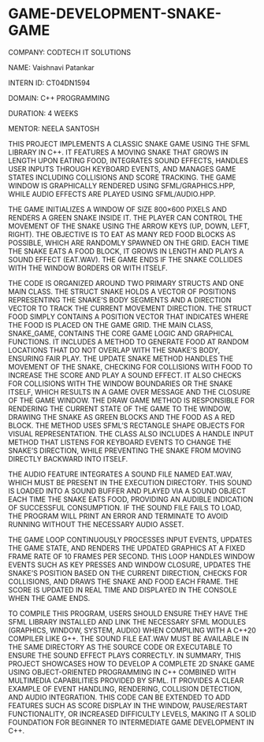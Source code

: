 # GAME-DEVELOPMENT-SNAKE-GAME
COMPANY: CODTECH IT SOLUTIONS

NAME: Vaishnavi Patankar

INTERN ID: CT04DN1594

DOMAIN: C++ PROGRAMMING

DURATION: 4 WEEKS

MENTOR: NEELA SANTOSH

THIS PROJECT IMPLEMENTS A CLASSIC SNAKE GAME USING THE SFML LIBRARY IN C++. IT FEATURES A MOVING SNAKE THAT GROWS IN LENGTH UPON EATING FOOD, INTEGRATES SOUND EFFECTS, HANDLES USER INPUTS THROUGH KEYBOARD EVENTS, AND MANAGES GAME STATES INCLUDING COLLISIONS AND SCORE TRACKING. THE GAME WINDOW IS GRAPHICALLY RENDERED USING SFML/GRAPHICS.HPP, WHILE AUDIO EFFECTS ARE PLAYED USING SFML/AUDIO.HPP.

THE GAME INITIALIZES A WINDOW OF SIZE 800×600 PIXELS AND RENDERS A GREEN SNAKE INSIDE IT. THE PLAYER CAN CONTROL THE MOVEMENT OF THE SNAKE USING THE ARROW KEYS (UP, DOWN, LEFT, RIGHT). THE OBJECTIVE IS TO EAT AS MANY RED FOOD BLOCKS AS POSSIBLE, WHICH ARE RANDOMLY SPAWNED ON THE GRID. EACH TIME THE SNAKE EATS A FOOD BLOCK, IT GROWS IN LENGTH AND PLAYS A SOUND EFFECT (EAT.WAV). THE GAME ENDS IF THE SNAKE COLLIDES WITH THE WINDOW BORDERS OR WITH ITSELF.

THE CODE IS ORGANIZED AROUND TWO PRIMARY STRUCTS AND ONE MAIN CLASS. THE STRUCT SNAKE HOLDS A VECTOR OF POSITIONS REPRESENTING THE SNAKE’S BODY SEGMENTS AND A DIRECTION VECTOR TO TRACK THE CURRENT MOVEMENT DIRECTION. THE STRUCT FOOD SIMPLY CONTAINS A POSITION VECTOR THAT INDICATES WHERE THE FOOD IS PLACED ON THE GAME GRID. THE MAIN CLASS, SNAKE_GAME, CONTAINS THE CORE GAME LOGIC AND GRAPHICAL FUNCTIONS. IT INCLUDES A METHOD TO GENERATE FOOD AT RANDOM LOCATIONS THAT DO NOT OVERLAP WITH THE SNAKE’S BODY, ENSURING FAIR PLAY. THE UPDATE SNAKE METHOD HANDLES THE MOVEMENT OF THE SNAKE, CHECKING FOR COLLISIONS WITH FOOD TO INCREASE THE SCORE AND PLAY A SOUND EFFECT. IT ALSO CHECKS FOR COLLISIONS WITH THE WINDOW BOUNDARIES OR THE SNAKE ITSELF, WHICH RESULTS IN A GAME OVER MESSAGE AND THE CLOSURE OF THE GAME WINDOW.
THE DRAW GAME METHOD IS RESPONSIBLE FOR RENDERING THE CURRENT STATE OF THE GAME TO THE WINDOW, DRAWING THE SNAKE AS GREEN BLOCKS AND THE FOOD AS A RED BLOCK. THE METHOD USES SFML’S RECTANGLE SHAPE OBJECTS FOR VISUAL REPRESENTATION. THE CLASS ALSO INCLUDES A HANDLE INPUT METHOD THAT LISTENS FOR KEYBOARD EVENTS TO CHANGE THE SNAKE’S DIRECTION, WHILE PREVENTING THE SNAKE FROM MOVING DIRECTLY BACKWARD INTO ITSELF.

THE AUDIO FEATURE INTEGRATES A SOUND FILE NAMED EAT.WAV, WHICH MUST BE PRESENT IN THE EXECUTION DIRECTORY. THIS SOUND IS LOADED INTO A SOUND BUFFER AND PLAYED VIA A SOUND OBJECT EACH TIME THE SNAKE EATS FOOD, PROVIDING AN AUDIBLE INDICATION OF SUCCESSFUL CONSUMPTION. IF THE SOUND FILE FAILS TO LOAD, THE PROGRAM WILL PRINT AN ERROR AND TERMINATE TO AVOID RUNNING WITHOUT THE NECESSARY AUDIO ASSET.

THE GAME LOOP CONTINUOUSLY PROCESSES INPUT EVENTS, UPDATES THE GAME STATE, AND RENDERS THE UPDATED GRAPHICS AT A FIXED FRAME RATE OF 10 FRAMES PER SECOND. THIS LOOP HANDLES WINDOW EVENTS SUCH AS KEY PRESSES AND WINDOW CLOSURE, UPDATES THE SNAKE’S POSITION BASED ON THE CURRENT DIRECTION, CHECKS FOR COLLISIONS, AND DRAWS THE SNAKE AND FOOD EACH FRAME. THE SCORE IS UPDATED IN REAL TIME AND DISPLAYED IN THE CONSOLE WHEN THE GAME ENDS.

TO COMPILE THIS PROGRAM, USERS SHOULD ENSURE THEY HAVE THE SFML LIBRARY INSTALLED AND LINK THE NECESSARY SFML MODULES (GRAPHICS, WINDOW, SYSTEM, AUDIO) WHEN COMPILING WITH A C++20 COMPILER LIKE G++. THE SOUND FILE EAT.WAV MUST BE AVAILABLE IN THE SAME DIRECTORY AS THE SOURCE CODE OR EXECUTABLE TO ENSURE THE SOUND EFFECT PLAYS CORRECTLY.
IN SUMMARY, THIS PROJECT SHOWCASES HOW TO DEVELOP A COMPLETE 2D SNAKE GAME USING OBJECT-ORIENTED PROGRAMMING IN C++ COMBINED WITH MULTIMEDIA CAPABILITIES PROVIDED BY SFML. IT PROVIDES A CLEAR EXAMPLE OF EVENT HANDLING, RENDERING, COLLISION DETECTION, AND AUDIO INTEGRATION. THIS CODE CAN BE EXTENDED TO ADD FEATURES SUCH AS SCORE DISPLAY IN THE WINDOW, PAUSE/RESTART FUNCTIONALITY, OR INCREASED DIFFICULTY LEVELS, MAKING IT A SOLID FOUNDATION FOR BEGINNER TO INTERMEDIATE GAME DEVELOPMENT IN C++.


